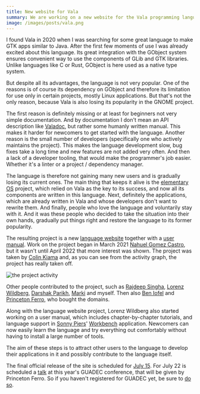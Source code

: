```yaml
---
title: New website for Vala
summary: We are working on a new website for the Vala programming language.
image: /images/posts/vala.png
---
```


I found Vala in 2020 when I was searching for some great language to make GTK apps similar to Java. After the first few moments of use I was already excited about this language. Its great integration with the GObject system ensures convenient way to use the components of GLib and GTK libraries. Unlike languages like C or Rust, GObject is here used as a native type system.

But despite all its advantages, the language is not very popular. One of the reasons is of course its dependency on GObject and therefore its limitation for use only in certain projects, mostly Linux applications. But that's not the only reason, because Vala is also losing its popularity in the GNOME project.

The first reason is definitely missing or at least for beginners not very simple documentation. And by documentation I don't mean an API description like [Valadoc](https://valadoc.org/), but rather some humanly written manual. This makes it harder for newcomers to get started with the language. Another reason is the small number of developers (specifically one who actively maintains the project). This makes the language development slow, bug fixes take a long time and new features are not added very often. And then a lack of a developer tooling, that would make the programmer's job easier. Whether it's a linter or a project / dependency manager.

The language is therefore not gaining many new users and is gradually losing its current ones. The main thing that keeps it alive is the [elementary OS](https://elementary.io/) project, which relied on Vala as the key to its success, and now all its components are written in this language. Next, definitely the applications, which are already written in Vala and whose developers don't want to rewrite them. And finally, people who love the language and voluntarily stay with it. And it was these people who decided to take the situation into their own hands, gradually put things right and restore the language to its former popularity.

The resulting project is a new [language website](https://vala.dev/) together with a [user manual](https://lwildberg.pages.gitlab.gnome.org/vala-tutorial/). Work on the project began in March 2021 [Nahuel Gomez Castro](https://github.com/nahuelwexd), but it wasn't until April 2022 that more interest was shown. The project was taken by [Colin Kiama](https://github.com/colinkiama) and, as you can see from the activity graph, the project has really taken off.

![the project activity](/images/posts/new-vala-website/activity.png)

Other people contributed to the project, such as [Rajdeep Singha](https://github.com/Suzie97), [Lorenz Wildberg](https://github.com/lw64), [Darshak Parikh](https://github.com/dar5hak), [Marki](https://github.com/Marki2019) and myself. Then also [Ben Iofel](https://github.com/benwaffle) and [Princeton Ferro](https://github.com/Prince781), who bought the domains.

Along with the language website project, Lorenz Wildberg also started working on a user manual, which includes chapter-by-chapter tutorials, and language support in [Sonny Piers](https://github.com/sonnyp)' [Workbench](https://flathub.org/apps/details/re.sonny.Workbench) application. Newcomers can now easily learn the language and try everything out comfortably without having to install a large number of tools.

The aim of these steps is to attract other users to the language to develop their applications in it and possibly contribute to the language itself.

The final official release of the site is scheduled for [July 15](https://gitlab.gnome.org/GNOME/vala/-/commit/68986811db7b23c1c3b652cbee34fd45c62c2c6e). For July 22 is scheduled a [talk](https://events.gnome.org/event/77/contributions/298/) at this year's GUADEC conference, that will be given by Princeton Ferro. So if you haven't registered for GUADEC yet, be sure to [do so](https://events.gnome.org/event/77/registrations/44/).

